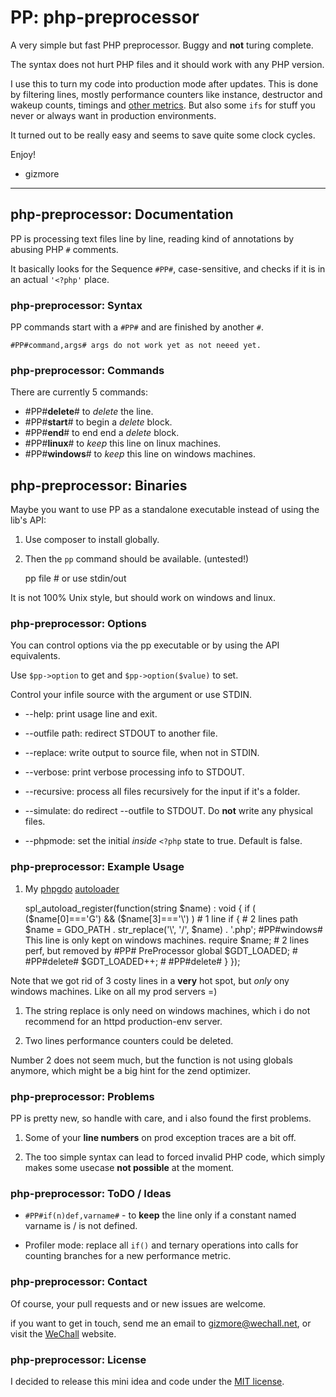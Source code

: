 # PP: php-preprocessor

A very simple but fast PHP preprocessor.
Buggy and **not** turing complete.

The syntax does not hurt PHP files and it should work with any PHP version.

I use this to turn my code into production mode after updates.
This is done by filtering lines, mostly performance counters like instance, destructor and wakeup counts,
timings and [other metrics](https://github.com/gizmore/phpgdo/blob/main/GDO/Perf/GDT_PerfBar.php#L35).
But also some `ifs` for stuff you never or always want in production environments.

It turned out to be really easy and seems to save quite some clock cycles.

Enjoy!
- gizmore

---

## php-preprocessor: Documentation

PP is processing text files line by line,
reading kind of annotations by abusing PHP `#` comments.

It basically looks for the Sequence `#PP#`, case-sensitive, and checks if it is in an actual `'<?php'` place.


### php-preprocessor: Syntax

PP commands start with a `#PP#` and are finished by another `#`.

    #PP#command,args# args do not work yet as not neeed yet.


### php-preprocessor: Commands

There are currently 5 commands:

 - #PP#**delete**# to *delete* the line.
 - #PP#**start**# to begin a *delete* block.
 - #PP#**end**# to end end a *delete* block.
 - #PP#**linux**# to *keep* this line on linux machines.
 - #PP#**windows**# to *keep* this line on windows machines.


## php-preprocessor: Binaries

Maybe you want to use PP as a standalone executable instead of using the lib's API:

1. Use composer to install globally.
2. Then the `pp` command should be available. (untested!)


    pp file # or use stdin/out
    
    
It is not 100% Unix style, but should work on windows and linux.


### php-preprocessor: Options

You can control options via the pp executable or by using the API equivalents.

Use `$pp->option` to get and `$pp->option($value)` to set.

Control your infile source with the argument or use STDIN.

 - --help: print usage line and exit.
 
 - --outfile path: redirect STDOUT to another file.
 
 - --replace: write output to source file, when not in STDIN.
 
 - --verbose: print verbose processing info to STDOUT.
 
 - --recursive: process all files recursively for the input if it's a folder.
 
 - --simulate: do redirect --outfile to STDOUT. Do **not** write any physical files.
 
 - --phpmode: set the initial *inside* `<?php` state to true. Default is false.
 

### php-preprocessor: Example Usage

1) My [phpgdo](https://github.com/gizmore/phpgdo)
 [autoloader](https://github.com/gizmore/phpgdo/blob/main/GDO7.php#L29)


    spl_autoload_register(function(string $name) : void
    {
        if ( ($name[0]==='G') && ($name[3]==='\\') ) # 1 line if
        {   # 2 lines path
            $name = GDO_PATH . str_replace('\\', '/', $name) . '.php'; #PP#windows# This line is only kept on windows machines.
            require $name;
            # 2 lines perf, but removed by #PP# PreProcessor
            global $GDT_LOADED; # #PP#delete#
            $GDT_LOADED++; # #PP#delete#
        }
    });


Note that we got rid of 3 costy lines in a **very** hot spot,
but *only* ony windows machines. Like on all my prod servers =)


1. The string replace is only need on windows machines, which i do not recommend for an httpd production-env server.

2. Two lines performance counters could be deleted.

Number 2 does not seem much, but the function is not using  globals anymore, which might be a big hint for the zend optimizer.


### php-preprocessor: Problems

PP is pretty new, so handle with care, and i also found the first problems.

1. Some of your **line numbers** on prod exception traces are a bit off.

2. The too simple syntax can lead to forced invalid PHP code,
which simply makes some usecase **not possible** at the moment.


### php-preprocessor: ToDO / Ideas

 - `#PP#if(n)def,varname#` - to **keep** the line only if a constant named varname is / is not defined.

 - Profiler mode: replace all `if()` and ternary operations into calls for counting branches for a new performance metric.


### php-preprocessor: Contact

Of course, your pull requests and or new issues are welcome.

if you want to get in touch, send me an email to gizmore@wechall.net, or visit the
[WeChall](https://www.wechall.net) website.


### php-preprocessor: License

I decided to release this mini idea and code under the 
[MIT license](./LICENSE).
